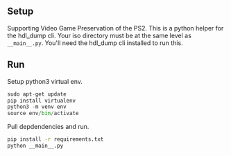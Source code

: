 ## Setup
Supporting Video Game Preservation of the PS2. This is a python helper for the hdl_dump cli.
Your iso directory must be at the same level as `__main__.py`. You'll need the hdl_dump cli installed to run this.

## Run

Setup python3 virtual env.
```python
sudo apt-get update
pip install virtualenv
python3 -m venv env
source env/bin/activate
```

Pull depdendencies and run.
```bash
pip install -r requirements.txt
python __main__.py
```
